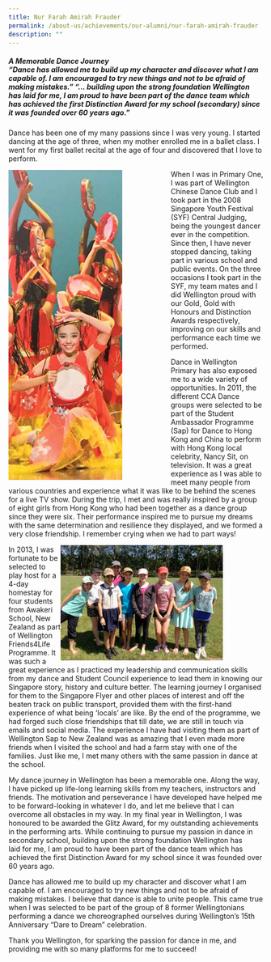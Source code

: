 ```yaml
---
title: Nur Farah Amirah Frauder
permalink: /about-us/achievements/our-alumni/nur-farah-amirah-frauder
description: ""
---
```

##### A Memorable Dance Journey  <br> “Dance has allowed me to build up my character and discover what I am capable of. I am encouraged to try new things and not to be afraid of making mistakes.” “… building upon the strong foundation Wellington has laid for me, I am proud to have been part of the dance team which has achieved the first Distinction Award for my school (secondary) since it was founded over 60 years ago.”

Dance has been one of my many passions since I was very young. I started dancing at the age of three, when my mother enrolled me in a ballet class. I went for my first ballet recital at the age of four and discovered that I love to perform.

<div>  
<div style="float: left">  
<img src="/images/alumni09%20(1).png" 
     style="width:70%"> 
</div>  
<div></div>  
</div>

When I was in Primary One, I was part of Wellington Chinese Dance Club and I took part in the 2008 Singapore Youth Festival (SYF) Central Judging, being the youngest dancer ever in the competition. Since then, I have never stopped dancing, taking part in various school and public events. On the three occasions I took part in the SYF, my team mates and I did Wellington proud with our Gold, Gold with Honours and Distinction Awards respectively, improving on our skills and performance each time we performed.

Dance in Wellington Primary has also exposed me to a wide variety of opportunities. In 2011, the different CCA Dance groups were selected to be part of the Student Ambassador Programme (Sap) for Dance to Hong Kong and China to perform with Hong Kong local celebrity, Nancy Sit, on television. It was a great experience as I was able to meet many people from various countries and experience what it was like to be behind the scenes for a live TV show. During the trip, I met and was really inspired by a group of eight girls from Hong Kong who had been together as a dance group since they were six. Their performance inspired me to pursue my dreams with the same determination and resilience they displayed, and we formed a very close friendship. I remember crying when we had to part ways!

<div>  
<div style="float: right">  
<img src="/images/alumni10.png" 
     style="width:80%"> 
</div>  
<div></div>  
</div>

In 2013, I was fortunate to be selected to play host for a 4-day homestay for four students from Awakeri School, New Zealand as part of Wellington Friends4Life Programme. It was such a great experience as I practiced my leadership and communication skills from my dance and Student Council experience to lead them in knowing our Singapore story, history and culture better. The learning journey I organised for them to the Singapore Flyer and other places of interest and off the beaten track on public transport, provided them with the first-hand experience of what being ‘locals’ are like. By the end of the programme, we had forged such close friendships that till date, we are still in touch via emails and social media. The experience I have had visiting them as part of Wellington Sap to New Zealand was as amazing that I even made more friends when I visited the school and had a farm stay with one of the families. Just like me, I met many others with the same passion in dance at the school.   

My dance journey in Wellington has been a memorable one. Along the way, I have picked up life-long learning skills from my teachers, instructors and friends. The motivation and perseverance I have developed have helped me to be forward-looking in whatever I do, and let me believe that I can overcome all obstacles in my way. In my final year in Wellington, I was honoured to be awarded the Glitz Award, for my outstanding achievements in the performing arts. While continuing to pursue my passion in dance in secondary school, building upon the strong foundation Wellington has laid for me, I am proud to have been part of the dance team which has achieved the first Distinction Award for my school since it was founded over 60 years ago.  

Dance has allowed me to build up my character and discover what I am capable of. I am encouraged to try new things and not to be afraid of making mistakes. I believe that dance is able to unite people. This came true when I was selected to be part of the group of 8 former Wellingtonians performing a dance we choreographed ourselves during Wellington’s 15th Anniversary “Dare to Dream” celebration.

Thank you Wellington, for sparking the passion for dance in me, and providing me with so many platforms for me to succeed!